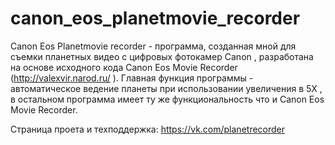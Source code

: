 # canon_eos_planetmovie_recorder
Canon Eos Planetmovie recorder - программа, созданная мной для съемки планетных видео с цифровых фотокамер Canon , разработана на основе исходного кода Canon Eos Movie Recorder (http://valexvir.narod.ru/ ). Главная функция программы - автоматическое ведение планеты при использовании увеличения в 5Х , в остальном программа имеет ту же функциональность что и Canon Eos Movie Recorder.

Страница проета и техподдержка: https://vk.com/planetrecorder
